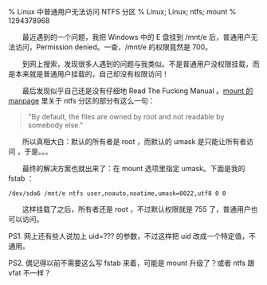 % Linux 中普通用户无法访问 NTFS 分区
% Linux; Linux; ntfs; mount
% 1294378968

　　最近遇到的一个问题，我把 Windows 中的 E 盘挂到 /mnt/e 后，普通用户无法访问，Permission denied。一查，/mnt/e 的权限竟然是 700。

　　到网上搜索，发现很多人遇到的问题与我类似。不是普通用户没权限挂载，而是本来就是普通用户挂载的，自己却没有权限访问！

　　最后发现似乎自己还是没有仔细地 Read The Fucking Manual 。[mount 的 manpage](http://linux.die.net/man/8/mount) 里关于 ntfs 分区的部分有这么一句：

> "By default, the files are owned by root and not readable by somebody else."

　　所以真相大白：默认的所有者是 root ，而默认的 umask 是只能让所有者访问 ，于是。。。

　　最终的解决方案也就出来了：在 mount 选项里指定 umask。下面是我的 fstab ：

```
/dev/sda6 /mnt/e ntfs user,noauto,noatime,umask=0022,utf8 0 0
```

　　这样挂载了之后，所有者还是 root ，不过默认权限就是 755 了，普通用户也可以访问。

PS1. 网上还有些人说加上 uid=??? 的参数，不过这样把 uid 改成一个特定值，不通用。

PS2. 偶记得以前不需要这么写 fstab 来着，可能是 mount 升级了？或者 ntfs 跟 vfat 不一样？

